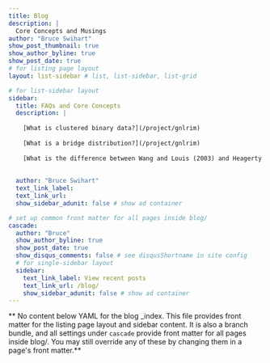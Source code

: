 ```yaml
---
title: Blog
description: |
  Core Concepts and Musings
author: "Bruce Swihart"
show_post_thumbnail: true
show_author_byline: true
show_post_date: true
# for listing page layout
layout: list-sidebar # list, list-sidebar, list-grid

# for list-sidebar layout
sidebar: 
  title: FAQs and Core Concepts
  description: |
    
    [What is clustered binary data?](/project/gnlrim)
    
    [What is a bridge distribution?](/project/gnlrim)
    
    [What is the difference between Wang and Louis (2003) and Heagerty (1999)?](/project/gnlrim)
    
  
  author: "Bruce Swihart"
  text_link_label: 
  text_link_url: 
  show_sidebar_adunit: false # show ad container

# set up common front matter for all pages inside blog/
cascade:
  author: "Bruce"
  show_author_byline: true
  show_post_date: true
  show_disqus_comments: false # see disqusShortname in site config
  # for single-sidebar layout
  sidebar:
    text_link_label: View recent posts
    text_link_url: /blog/
    show_sidebar_adunit: false # show ad container
---
```


** No content below YAML for the blog _index. This file provides front matter for the listing page layout and sidebar content. It is also a branch bundle, and all settings under `cascade` provide front matter for all pages inside blog/. You may still override any of these by changing them in a page's front matter.**
